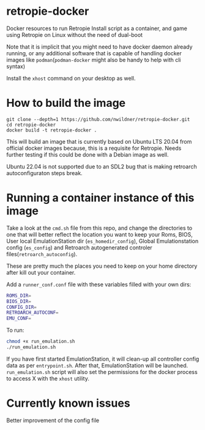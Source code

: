 # retropie-docker
Docker resources to run Retropie Install script as a container, and game using Retropie on Linux without the need of dual-boot

Note that it is implicit that you might need to have docker daemon already running, or any additional software that is capable of handling docker images like `podman`(`podman-docker` might also be handy to help with cli syntax)

Install the `xhost` command on your desktop as well.

# How to build the image

    git clone --depth=1 https://github.com/nwildner/retropie-docker.git
    cd retropie-docker
    docker build -t retropie-docker .

This will build an image that is currently based on Ubuntu LTS 20.04 from official docker images because, this is a requisite for Retropie. Needs further testing if this could be done with a Debian image as well.

Ubuntu 22.04 is not supported due to an SDL2 bug that is making retroarch autoconfiguraton steps break.

# Running a container instance of this image

Take a look at the `cmd.sh` file from this repo, and change the directories to one that will better reflect the location you want to keep your Roms, BIOS, User local EmulationStation dir (`es_homedir_config`), Global Emulationstation config (`es_config`) and Retroarch autogenerated controler files(`retroarch_autoconfig`).

These are pretty much the places you need to keep on your home directory after kill out your container.

Add a `runner_conf.conf` file with these variables filled with your own dirs:

``` bash
ROMS_DIR=
BIOS_DIR=
CONFIG_DIR=
RETROARCH_AUTOCONF=
EMU_CONF=
```

To run:

 ```bash
 chmod +x run_emulation.sh
./run_emulation.sh

 ```

If you have first started EmulationStation, it will clean-up all controller config data as per `entrypoint.sh`. After that, EmulationStation will be launched. `run_emulation.sh` script will also set the permissions for the docker process to access X with the `xhost` utility.

# Currently known issues

Better improvement of the config file
